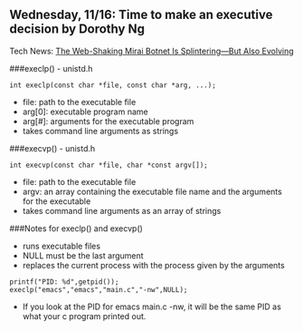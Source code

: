 ## Wednesday, 11/16: Time to make an executive decision by Dorothy Ng

Tech News: [The Web-Shaking Mirai Botnet Is Splintering—But Also Evolving](https://www.wired.com/2016/11/web-shaking-mirai-botnet-splintering-also-evolving/)

###execlp() - unistd.h
```
int execlp(const char *file, const char *arg, ...);
```
- file: path to the executable file
- arg[0]: executable program name
- arg[#]: arguments for the executable program
- takes command line arguments as strings

###execvp() - unistd.h
```
int execvp(const char *file, char *const argv[]);
```
- file: path to the executable file
- argv: an array containing the executable file name and the arguments for the executable
- takes command line arguments as an array of strings

###Notes for execlp() and execvp()
- runs executable files
- NULL must be the last argument
- replaces the current process with the process given by the arguments

```
printf("PID: %d",getpid());
execlp("emacs","emacs","main.c","-nw",NULL);
```
- If you look at the PID for emacs main.c -nw, it will be the same PID as what your c program printed out.
